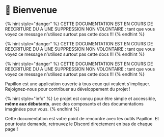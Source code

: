 # 👏 Bienvenue

{% hint style="danger" %}
CETTE DOCUMENTATION EST EN COURS DE REECRITURE DU A UNE SUPPRESSION NON VOLONTAIRE : tant que vous voyez ce message n'utilisez surtout pas cette docs !!!
{% endhint %}

{% hint style="danger" %}
CETTE DOCUMENTATION EST EN COURS DE REECRITURE DU A UNE SUPPRESSION NON VOLONTAIRE : tant que vous voyez ce message n'utilisez surtout pas cette docs !!!
{% endhint %}

{% hint style="danger" %}
CETTE DOCUMENTATION EST EN COURS DE REECRITURE DU A UNE SUPPRESSION NON VOLONTAIRE : tant que vous voyez ce message n'utilisez surtout pas cette docs !!!
{% endhint %}

Papillon est une application ouverte à tous ceux qui veulent s'impliquer. Rejoignez-nous pour contribuer au développement du projet !

{% hint style="info" %}
Le projet est conçu pour être simple et accessible, **même aux débutants**, avec des composants et des documentations imaginées pour vous.
{% endhint %}

Cette documentation est votre point de rencontre avec les outils Papillon. Et pour toute demande, retrouvez le Discord directement en bas de chaque page !
